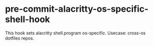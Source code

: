 # pre-commit-alacritty-os-specific-shell-hook

This hook sets alacritty shell.program os-specific. Usecase: cross-os dotfiles repos.
